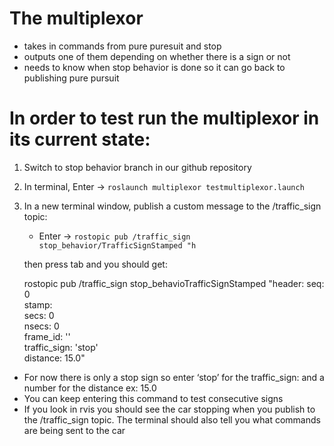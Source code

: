 # The multiplexor

 - takes in commands from pure puresuit and stop
 - outputs one of them depending on whether there is a sign or not
 - needs to know when stop behavior is done so it can go back to publishing pure pursuit

# In order to test run the multiplexor in its current state:
1. Switch to stop behavior branch in our github repository 
2. In terminal, Enter → `roslaunch multiplexor testmultiplexor.launch`
3. In a new terminal window, publish a custom message to the /traffic_sign topic:
    - Enter → `rostopic pub /traffic_sign stop_behavior/TrafficSignStamped "h`      

    then press tab and you should get: 

    rostopic pub /traffic_sign stop_behavioTrafficSignStamped "header:
    seq: 0  
    stamp:  
        secs: 0  
        nsecs: 0  
    frame_id: ''  
    traffic_sign: 'stop'   
    distance: 15.0"

- For now there is only a stop sign so enter ‘stop’ for the traffic_sign:  and a number for the distance ex: 15.0
- You can keep entering this command to test consecutive signs
- If you look in rvis you should see the car stopping when you publish to the /traffic_sign topic.  The terminal should also tell you what commands are being sent to the car
